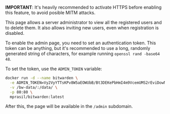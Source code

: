 **IMPORTANT**: It's heavily recommended to activate HTTPS before enabling this feature, to avoid posible MITM attacks.

This page allows a server administrator to view all the registered users and to delete them. It also allows inviting new users, even when registration is disabled.

To enable the admin page, you need to set an authentication token. This token can be anything, but it's recommended to use a long, randomly generated string of characters, for example running `openssl rand -base64 48`.

To set the token, use the `ADMIN_TOKEN` variable:

```sh
docker run -d --name bitwarden \
  -e ADMIN_TOKEN=Vy2VyYTTsKPv8W5aEOWUbB/Bt3DEKePbHmI4m9VcemUMS2rEviDowNAFqYi1xjmp \
  -v /bw-data/:/data/ \
  -p 80:80 \
  mprasil/bitwarden:latest
```

After this, the page will be available in the `/admin` subdomain.